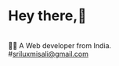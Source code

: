 #  Hey there,💫
 <br>👩‍💻 A Web developer from India.<br>
#<a href=mailto:sriluxmisali@gmail.com>sriluxmisali@gmail.com</a><br>


